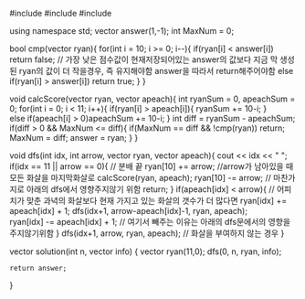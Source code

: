 #include <string>
#include <vector>
#include <iostream>

using namespace std;
vector<int> answer(1,-1);
int MaxNum = 0;

bool cmp(vector<int> ryan){
for(int i = 10; i >= 0; i--){
if(ryan[i] < answer[i]) return false; // 가장 낮은 점수값이 현재저장되어있는 answer의 값보다 지금 막 생성된 ryan의 값이 더 작을경우, 즉 유지해야함 answer을 따라서 return해주어야함
else if(ryan[i] > answer[i]) return true;
}
}

void calcScore(vector<int> ryan, vector<int> apeach){
int ryanSum = 0, apeachSum = 0;
for(int i = 0; i < 11; i++){
if(ryan[i] > apeach[i]){
ryanSum += 10-i;
}  
 else if(apeach[i] > 0)apeachSum += 10-i;
}
int diff = ryanSum - apeachSum;
if(diff > 0 && MaxNum <= diff){
if(MaxNum == diff && !cmp(ryan)) return;
MaxNum = diff;
answer = ryan;
}
}

void dfs(int idx, int arrow, vector<int> ryan, vector<int> apeach){
cout << idx << " ";
if(idx == 11 || arrow == 0){ // 분배 끝
ryan[10] += arrow; //arrow가 남아있을 때 모든 화살을 마지막화살로
calcScore(ryan, apeach);
ryan[10] -= arrow; // 마찬가지로 아래의 dfs에서 영향주지않기 위함
return;
}
if(apeach[idx] < arrow){ // 어피치가 맞춘 과녁의 화살보다 현재 가지고 있는 화살의 갯수가 더 많다면
ryan[idx] += apeach[idx] + 1;
dfs(idx+1, arrow-apeach[idx]-1, ryan, apeach);  
 ryan[idx] -= apeach[idx] + 1; // 여기서 빼주는 이유는 아래의 dfs문에서의 영향을 주지않기위함
}
dfs(idx+1, arrow, ryan, apeach); // 화살을 부여하지 않는 경우
}

vector<int> solution(int n, vector<int> info) {
vector<int> ryan(11,0);
dfs(0, n, ryan, info);

    return answer;

}
